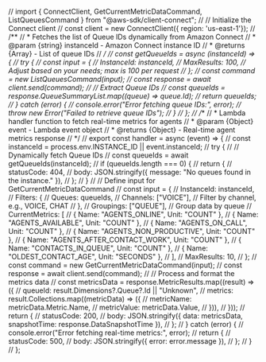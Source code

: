 // import { ConnectClient, GetCurrentMetricDataCommand, ListQueuesCommand } from "@aws-sdk/client-connect";
// // Initialize the Connect client
// const client = new ConnectClient({ region: 'us-east-1'});
// /**
// * Fetches the list of Queue IDs dynamically from Amazon Connect
// * @param {string} instanceId - Amazon Connect instance ID
// * @returns {Array<string>} - List of queue IDs
// */
// const getQueueIds = async (instanceId) => {
//  try {
//    const input = {
//      InstanceId: instanceId,
//      MaxResults: 100, // Adjust based on your needs; max is 100 per request
//    };
//    const command = new ListQueuesCommand(input);
//    const response = await client.send(command);
//    // Extract Queue IDs
//    const queueIds = response.QueueSummaryList.map((queue) => queue.Id);
//    return queueIds;
//  } catch (error) {
//    console.error("Error fetching queue IDs:", error);
//    throw new Error("Failed to retrieve queue IDs");
//  }
// };
// /**
// * Lambda handler function to fetch real-time metrics for agents
// * @param {Object} event - Lambda event object
// * @returns {Object} - Real-time agent metrics response
// */
// export const handler = async (event) => {
//  const instanceId = process.env.INSTANCE_ID || event.instanceId;
//  try {
//    // Dynamically fetch Queue IDs
//    const queueIds = await getQueueIds(instanceId);
//    if (queueIds.length === 0) {
//      return {
//        statusCode: 404,
//        body: JSON.stringify({ message: "No queues found in the instance." }),
//      };
//    }
//    // Define input for GetCurrentMetricDataCommand
//    const input = {
//      InstanceId: instanceId,
//      Filters: {
//        Queues: queueIds,
//        Channels: ["VOICE"], // Filter by channel, e.g., VOICE, CHAT
//      },
//      Groupings: ["QUEUE"], // Group data by queue
//      CurrentMetrics: [
//        { Name: "AGENTS_ONLINE", Unit: "COUNT" },
//        { Name: "AGENTS_AVAILABLE", Unit: "COUNT" },
//        { Name: "AGENTS_ON_CALL", Unit: "COUNT" },
//        { Name: "AGENTS_NON_PRODUCTIVE", Unit: "COUNT" },
//        { Name: "AGENTS_AFTER_CONTACT_WORK", Unit: "COUNT" },
//        { Name: "CONTACTS_IN_QUEUE", Unit: "COUNT" },
//        { Name: "OLDEST_CONTACT_AGE", Unit: "SECONDS" },
//      ],
//      MaxResults: 10,
//    };
//    const command = new GetCurrentMetricDataCommand(input);
//    const response = await client.send(command);
//    // Process and format the metrics data
//    const metricsData = response.MetricResults.map((result) => ({
//      queueId: result.Dimensions?.Queue?.Id || "Unknown",
//      metrics: result.Collections.map((metricData) => ({
//        metricName: metricData.Metric.Name,
//        metricValue: metricData.Value,
//      })),
//    }));
//    return {
//      statusCode: 200,
//      body: JSON.stringify({ data: metricsData, snapshotTime: response.DataSnapshotTime }),
//    };
//  } catch (error) {
//    console.error("Error fetching real-time metrics:", error);
//    return {
//      statusCode: 500,
//      body: JSON.stringify({ error: error.message }),
//    };
//  }
// };
